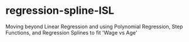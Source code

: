 # regression-spline-ISL
Moving beyond Linear Regression and using Polynomial Regression, Step Functions, and Regression Splines to fit 'Wage vs Age'
